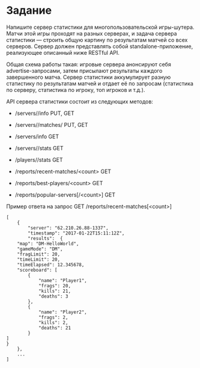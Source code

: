 # Задание

Напишите сервер статистики для многопользовательской игры-шутера. Матчи этой игры проходят на разных серверах, и задача сервера статистики — строить общую картину по результатам матчей со всех серверов.
Сервер должен представлять собой standalone-приложение, реализующее описанный ниже RESTful API.

Общая схема работы такая: игровые сервера анонсируют себя advertise-запросами, затем присылают результаты каждого завершенного матча. Сервер статистики аккумулирует разную статистику по результатам матчей и отдает её по запросам (статистика по серверу, статистика по игроку, топ игроков и т.д.).

API сервера статистики состоит из следующих методов:

- /servers/<endpoint>/info PUT, GET
- /servers/<endpoint>/matches/<timestamp> PUT, GET

- /servers/info GET

- /servers/<endpoint>/stats GET
- /players/<name>/stats GET

- /reports/recent-matches/\<count\> GET
- /reports/best-players/\<count\> GET
- /reports/popular-servers[/\<count\>] GET



Пример ответа на запрос 
GET /reports/recent-matches[\<count\>]
```
[
	{
		"server": "62.210.26.88-1337",
		"timestamp": "2017-01-22T15:11:12Z",
		"results":	{
	"map": "DM-HelloWorld",
	"gameMode": "DM",
	"fragLimit": 20,
	"timeLimit": 20,
	"timeElapsed": 12.345678,
	"scoreboard": [
		{
			"name": "Player1",
			"frags": 20,
			"kills": 21,
			"deaths": 3
		},
		{
			"name": "Player2",
			"frags": 2,
			"kills": 2,
			"deaths": 21
		}
]
}
	},
	...
]
```
